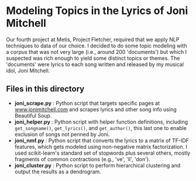# Modeling Topics in the Lyrics of Joni Mitchell

Our fourth project at Metis, Project Fletcher, required that we apply NLP techniques to data of our choice. I decided to do some topic modeling with a corpus that was not very large (i.e., around 200 'documents') but which I suspected was rich enough to yield some distinct topics or themes. The 'documents' were lyrics to each song written and released by my musical idol, Joni Mitchell.

## Files in this directory


* **joni_scrape.py** : Python script that targets specific pages at www.jonimitchell.com and scrapes lyrics and other song info using Beautiful Soup. 
* **joni_helper.py** : Python script with helper function definitions, including ```get_songname()```, ```get_lyrics()```, and ```get_author()```, this last one to enable exclusion of songs not penned by Joni.
* **joni_nmf.py** : Python script that converts the lyrics to a matrix of TF-IDF features, which gets modeled using non-negative matrix factorization. I used scikit-learn's standard set of stopwords plus several others, mostly fragments of common contractions (e.g., 've', 'll', 'don').
* **joni_cluster.py** : Python script to perform hierarchical clustering and output the results as a dendrogram.


